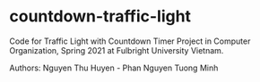 # countdown-traffic-light
Code for Traffic Light with Countdown Timer Project in Computer Organization, Spring 2021 at Fulbright University Vietnam.

Authors: Nguyen Thu Huyen - Phan Nguyen Tuong Minh
